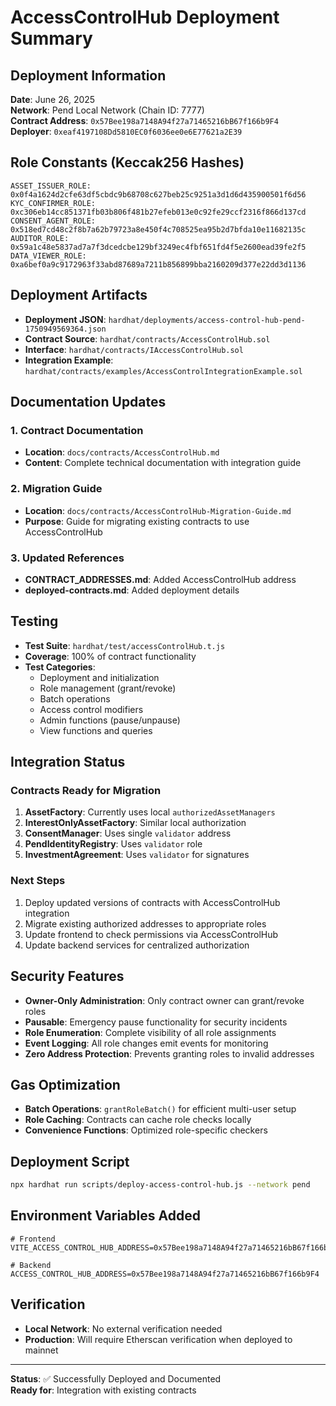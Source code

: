 # AccessControlHub Deployment Summary

## Deployment Information

**Date**: June 26, 2025  
**Network**: Pend Local Network (Chain ID: 7777)  
**Contract Address**: `0x57Bee198a7148A94f27a71465216bB67f166b9F4`  
**Deployer**: `0xeaf4197108Dd5810EC0f6036ee0e6E77621a2E39`

## Role Constants (Keccak256 Hashes)

```
ASSET_ISSUER_ROLE:  0x0f4a1624d2cfe63df5cbdc9b68708c627beb25c9251a3d1d6d435900501f6d56
KYC_CONFIRMER_ROLE: 0xc306eb14cc851371fb03b806f481b27efeb013e0c92fe29ccf2316f866d137cd
CONSENT_AGENT_ROLE: 0x518ed7cd48c2f8b7a62b79723a8e450f4c708525ea95b2d7bfda10e11682135c
AUDITOR_ROLE:       0x59a1c48e5837ad7a7f3dcedcbe129bf3249ec4fbf651fd4f5e2600ead39fe2f5
DATA_VIEWER_ROLE:   0xa6bef0a9c9172963f33abd87689a7211b856899bba2160209d377e22dd3d1136
```

## Deployment Artifacts

- **Deployment JSON**: `hardhat/deployments/access-control-hub-pend-1750949569364.json`
- **Contract Source**: `hardhat/contracts/AccessControlHub.sol`
- **Interface**: `hardhat/contracts/IAccessControlHub.sol`
- **Integration Example**: `hardhat/contracts/examples/AccessControlIntegrationExample.sol`

## Documentation Updates

### 1. Contract Documentation
- **Location**: `docs/contracts/AccessControlHub.md`
- **Content**: Complete technical documentation with integration guide

### 2. Migration Guide
- **Location**: `docs/contracts/AccessControlHub-Migration-Guide.md`
- **Purpose**: Guide for migrating existing contracts to use AccessControlHub

### 3. Updated References
- **CONTRACT_ADDRESSES.md**: Added AccessControlHub address
- **deployed-contracts.md**: Added deployment details

## Testing

- **Test Suite**: `hardhat/test/accessControlHub.t.js`
- **Coverage**: 100% of contract functionality
- **Test Categories**:
  - Deployment and initialization
  - Role management (grant/revoke)
  - Batch operations
  - Access control modifiers
  - Admin functions (pause/unpause)
  - View functions and queries

## Integration Status

### Contracts Ready for Migration
1. **AssetFactory**: Currently uses local `authorizedAssetManagers`
2. **InterestOnlyAssetFactory**: Similar local authorization
3. **ConsentManager**: Uses single `validator` address
4. **PendIdentityRegistry**: Uses `validator` role
5. **InvestmentAgreement**: Uses `validator` for signatures

### Next Steps
1. Deploy updated versions of contracts with AccessControlHub integration
2. Migrate existing authorized addresses to appropriate roles
3. Update frontend to check permissions via AccessControlHub
4. Update backend services for centralized authorization

## Security Features

- **Owner-Only Administration**: Only contract owner can grant/revoke roles
- **Pausable**: Emergency pause functionality for security incidents
- **Role Enumeration**: Complete visibility of all role assignments
- **Event Logging**: All role changes emit events for monitoring
- **Zero Address Protection**: Prevents granting roles to invalid addresses

## Gas Optimization

- **Batch Operations**: `grantRoleBatch()` for efficient multi-user setup
- **Role Caching**: Contracts can cache role checks locally
- **Convenience Functions**: Optimized role-specific checkers

## Deployment Script

```bash
npx hardhat run scripts/deploy-access-control-hub.js --network pend
```

## Environment Variables Added

```env
# Frontend
VITE_ACCESS_CONTROL_HUB_ADDRESS=0x57Bee198a7148A94f27a71465216bB67f166b9F4

# Backend
ACCESS_CONTROL_HUB_ADDRESS=0x57Bee198a7148A94f27a71465216bB67f166b9F4
```

## Verification

- **Local Network**: No external verification needed
- **Production**: Will require Etherscan verification when deployed to mainnet

---

**Status**: ✅ Successfully Deployed and Documented  
**Ready for**: Integration with existing contracts 